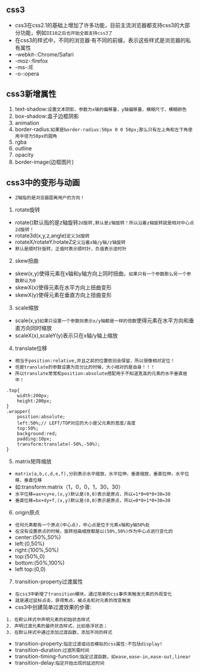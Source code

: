 ## css3
* css3在css2.1的基础上增加了许多功能，目前主流浏览器都支持css3的大部分功能，例如`IE10之后也开始全面支持css3了`
* 在css3的样式中，不同的浏览器·有不同的前缀，表示这些样式是浏览器的私有属性
* -webkit-:Chrome/Safari
* -moz-:firefox
* -ms-:IE
* -o-:opera

## css3新增属性
1. text-shadow:`设置文本阴影，参数为x轴的偏移量，y轴偏移量，模糊尺寸，模糊颜色`
2. box-shadow:盒子边框阴影
3. animation
4. border-radius:`如果是border-radius:50px 0 0 50px;那么只有左上角和左下角使用半径为50px的圆角`
5. rgba
6. outline
7. opacity
8. border-image(边框图片)

## css3中的变形与动画
* `Z轴指的是浏览器距离用户的方向！`
1. rotate旋转
* rotate()默认指的是z轴旋转`2d旋转,默认是z轴旋转！所以沿着z轴旋转就是相对中心点2d旋转！`
* rotate3d(x,y,z,angle)`定义3d旋转`
* rotateX/rotateY/rotateZ`定义沿着x轴/y轴/z轴旋转`
* `默认是顺时针旋转，正值时表示顺时针，负值表示逆时针`
2. skew扭曲
* skew(x,y)使得元素在x轴和y轴方向上同时扭曲，`如果只有一个参数那么另一个参数默认为0`
* skewX(x)使得元素在水平方向上扭曲变形
* skewX(y)使得元素在垂直方向上扭曲变形
3. scale缩放
* scale(x,y)`如果只设置一个参数则表示x/y轴都是一样的倍数`使得元素在水平方向和垂直方向同时缩放
* scaleX(x),scaleY(y)表示只在x轴/y轴上缩放
4. translate位移
* `相当于position:relative,并且之前的位置依旧会保留，所以很像相对定位！`
* `但是translate的参数设置为百分比的时候，大小相对的是自身！！！`
* `所以translate常常和position:absolute搭配用于不知道宽高的元素的水平垂直居中！`
```
.top{
	width:200px;
	height:200px;
}
.wrapper{
	position:absolute;
	left:50%;// LEFT/TOP对应的大小是父元素的宽度/高度
	top:50%;
	background:red;
	padding:10px;
	transform:translate(-50%,-50%);
}
```
5. matrix矩阵缩放
* `matrix(a,b,c,d,e,f),分别表示水平缩放，水平拉伸，垂直缩放，垂直拉伸，水平位移，垂直位移`
* 如:transform:matrix（1，0，0，1，30，30）
* `水平位移=ax+cy+e,(x,y)默认是(0,0)表示是原点，所以=1*0+0*0+30=30`
* `垂直位移=bx+dy+f,(x,y)默认是(0,0)表示是原点，所以=0*0+1*0+30=30`
6. origin原点
* `任何元素都有一个原点(中心点)，中心点是位于元素x轴和y轴50%处`
* `在没有设置原点的时候，旋转扭曲缩放都是以(50%,50%)作为中心点进行变化的`
* center:(50%,50%)
* left:(0,50%)
* right:(100%,50%)
* top:(50%,0)
* bottom:(50%,100%)
* left top:(0,0)
7. transition-property过渡属性
* `在css3中新增了transition模块，通过简单的css事件来触发元素的外观变化`
* `就是通过鼠标点击，获得焦点，被点击和对元素的改变触发`
* css3中创建简单过渡效果的步骤:
```
1. 在默认样式中声明元素的初始状态样式
2. 声明过渡元素的最终状态样式，比如悬浮状态；
3. 在默认样式中通过添加过渡函数，添加不同的样式
```
* transition-property:`指定过渡或动态模拟的css属性:不包括display!`
* transition-duration:`过渡所需时间`
* transition-timing-function:`指定过渡函数，如ease,ease-in,ease-out,linear`
* transition-delay:`指定开始出现的延迟时间`

